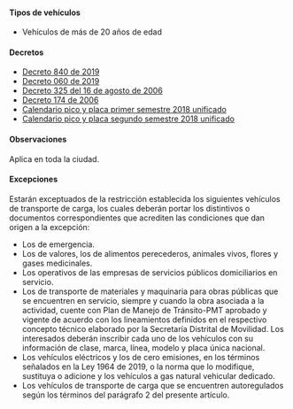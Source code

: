 #### Tipos de vehículos

- Vehículos de más de 20 años de edad

#### Decretos

- [Decreto 840 de 2019](http://www.andi.com.co/Uploads/Decreto%20840%202019.pdf)
- [Decreto 060 de 2019](https://es.scribd.com/document/400064441/Decreto-060-de-2019#fullscreen)
- [Decreto 325 del 16 de agosto de 2006](http://www.alcaldiabogota.gov.co/sisjur/normas/Norma1.jsp?i=21050)
- [Decreto 174 de 2006](http://www.alcaldiabogota.gov.co/sisjur/normas/Norma1.jsp?i=56330)
- [Calendario pico y placa primer semestre 2018 unificado](https://pyphoy.s3.amazonaws.com/docs/bogota/calendario-pico-y-placa-primer-semestre-2018-unificado.pdf)
- [Calendario pico y placa segundo semestre 2018 unificado](https://pyphoy.s3.amazonaws.com/docs/bogota/calendario-pico-y-placa-segundo-semestre-2018-unificado.pdf)

#### Observaciones

Aplica en toda la ciudad.

#### Excepciones

Estarán exceptuados de la restricción establecida los siguientes vehículos de transporte de carga, los cuales deberán portar los distintivos o documentos correspondientes que acrediten las condiciones que dan origen a la excepción:

- Los de emergencia.
- Los de valores, los de alimentos perecederos, animales vivos, flores y gases medicinales.
- Los operativos de las empresas de servicios públicos domiciliarios en servicio.
- Los de transporte de materiales y maquinaria para obras públicas que se encuentren en servicio, siempre y cuando la obra asociada a la actividad, cuente con Plan de Manejo de Tránsito-PMT aprobado y vigente de acuerdo con los lineamientos definidos en el respectivo concepto técnico elaborado por la Secretaría Distrital de Movilidad. Los interesados deberán inscribir cada uno de los vehículos con su información de clase, marca, línea, modelo y placa única nacional.
- Los vehículos eléctricos y los de cero emisiones, en los términos señalados en la Ley 1964 de 2019, o la norma que lo modifique, sustituya o adicione y los vehículos a gas natural vehicular dedicado.
- Los vehículos de transporte de carga que se encuentren autoregulados según los términos del parágrafo 2 del presente artículo.
